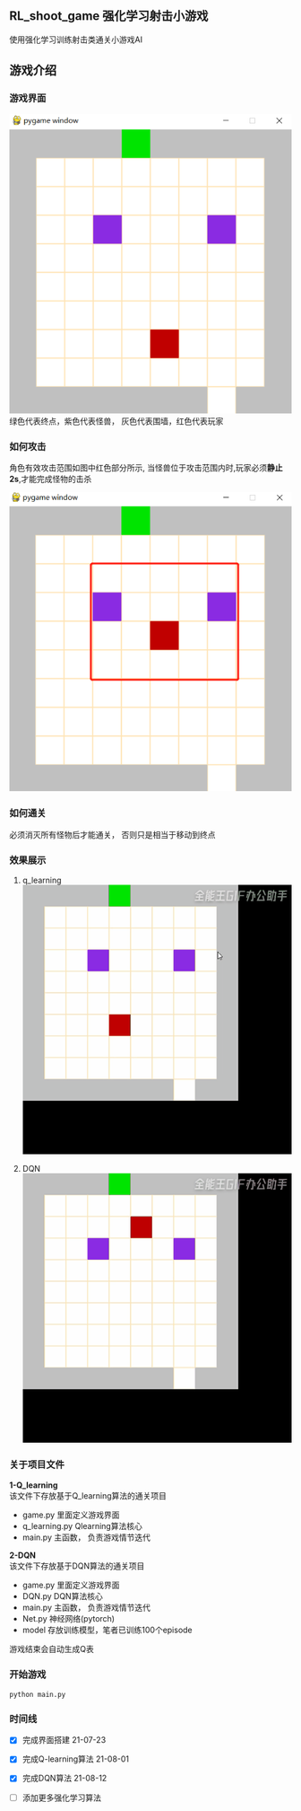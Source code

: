 RL_shoot_game 强化学习射击小游戏
--

使用强化学习训练射击类通关小游戏AI  
  
## 游戏介绍   

### 游戏界面  
![screen](./img/screen.png)  
绿色代表终点，紫色代表怪兽， 灰色代表围墙，红色代表玩家  

### 如何攻击  
角色有效攻击范围如图中红色部分所示, 当怪兽位于攻击范围内时,玩家必须**静止2s**,才能完成怪物的击杀  

![attack](./img/attack.png)  

### 如何通关    
必须消灭所有怪物后才能通关， 否则只是相当于移动到终点  

### 效果展示  
1. q_learning        
![show](./img/Q_learning.gif)   
  
2. DQN    
![show2](./img/DQN.gif)   


### 关于项目文件  
**1-Q_learning**     
该文件下存放基于Q_learning算法的通关项目
* game.py 里面定义游戏界面  
* q_learning.py Qlearning算法核心  
* main.py 主函数， 负责游戏情节迭代  

  
**2-DQN**       
该文件下存放基于DQN算法的通关项目
* game.py 里面定义游戏界面
* DQN.py DQN算法核心
* main.py 主函数， 负责游戏情节迭代
* Net.py 神经网络(pytorch)
* model 存放训练模型，笔者已训练100个episode

游戏结束会自动生成Q表  

### 开始游戏  
```
python main.py
```   

###  时间线
- [x] 完成界面搭建        21-07-23   
- [x] 完成Q-learning算法 21-08-01  
- [x] 完成DQN算法        21-08-12  
- [ ] 添加更多强化学习算法   
 